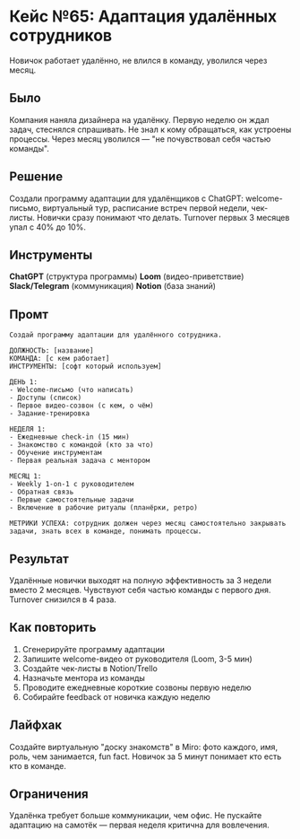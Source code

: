 # Кейс №65: Адаптация удалённых сотрудников

Новичок работает удалённо, не влился в команду, уволился через месяц.

## Было

Компания наняла дизайнера на удалёнку. Первую неделю он ждал задач, стеснялся спрашивать. Не знал к кому обращаться, как устроены процессы. Через месяц уволился — "не почувствовал себя частью команды".

## Решение

Создали программу адаптации для удалёнщиков с ChatGPT: welcome-письмо, виртуальный тур, расписание встреч первой недели, чек-листы. Новички сразу понимают что делать. Turnover первых 3 месяцев упал с 40% до 10%.

## Инструменты

**ChatGPT** (структура программы)
**Loom** (видео-приветствие)
**Slack/Telegram** (коммуникация)
**Notion** (база знаний)

## Промт

```
Создай программу адаптации для удалённого сотрудника.

ДОЛЖНОСТЬ: [название]
КОМАНДА: [с кем работает]
ИНСТРУМЕНТЫ: [софт который используем]

ДЕНЬ 1:
- Welcome-письмо (что написать)
- Доступы (список)
- Первое видео-созвон (с кем, о чём)
- Задание-тренировка

НЕДЕЛЯ 1:
- Ежедневные check-in (15 мин)
- Знакомство с командой (кто за что)
- Обучение инструментам
- Первая реальная задача с ментором

МЕСЯЦ 1:
- Weekly 1-on-1 с руководителем
- Обратная связь
- Первые самостоятельные задачи
- Включение в рабочие ритуалы (планёрки, ретро)

МЕТРИКИ УСПЕХА: сотрудник должен через месяц самостоятельно закрывать задачи, знать всех в команде, понимать процессы.
```

## Результат

Удалённые новички выходят на полную эффективность за 3 недели вместо 2 месяцев. Чувствуют себя частью команды с первого дня. Turnover снизился в 4 раза.

## Как повторить

1. Сгенерируйте программу адаптации
2. Запишите welcome-видео от руководителя (Loom, 3-5 мин)
3. Создайте чек-листы в Notion/Trello
4. Назначьте ментора из команды
5. Проводите ежедневные короткие созвоны первую неделю
6. Собирайте feedback от новичка каждую неделю

## Лайфхак

Создайте виртуальную "доску знакомств" в Miro: фото каждого, имя, роль, чем занимается, fun fact. Новичок за 5 минут понимает кто есть кто в команде.

## Ограничения

Удалёнка требует больше коммуникации, чем офис. Не пускайте адаптацию на самотёк — первая неделя критична для вовлечения.

